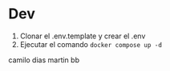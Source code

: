 




# Dev

1. Clonar el .env.template y crear el .env
2. Ejecutar el comando ```docker compose up -d```

camilo dias martin bb